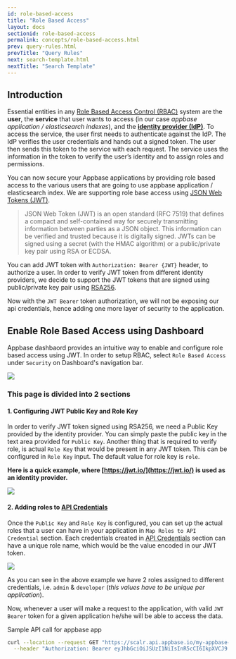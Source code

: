```yaml
---
id: role-based-access
title: "Role Based Access"
layout: docs
sectionid: role-based-access
permalink: concepts/role-based-access.html
prev: query-rules.html
prevTitle: "Query Rules"
next: search-template.html
nextTitle: "Search Template"
---
```


## Introduction

Essential entities in any [Role Based Access Control (RBAC)](https://en.wikipedia.org/wiki/Role-based_access_control) system are the **user**, the **service** that user wants to access (in our case _appbase application / elasticsearch indexes_), and the **[identity provider (IdP)](https://en.wikipedia.org/wiki/Identity_provider)**. To access the service, the user first needs to authenticate against the IdP. The IdP verifies the user credentials and hands out a signed token. The user then sends this token to the service with each request. The service uses the information in the token to verify the user’s identity and to assign roles and permissions.

You can now secure your Appbase applications by providing role based access to the various users that are going to use appbase application / elasticsearch index. We are supporting role base access using [JSON Web Tokens (JWT)](https://jwt.io/introduction/).

> JSON Web Token (JWT) is an open standard (RFC 7519) that defines a compact and self-contained way for securely transmitting information between parties as a JSON object. This information can be verified and trusted because it is digitally signed. JWTs can be signed using a secret (with the HMAC algorithm) or a public/private key pair using RSA or ECDSA.

You can add JWT token with `Authorization: Bearer {JWT}` header, to authorize a user. In order to verify JWT token from different identity providers, we decide to support the JWT tokens that are signed using public/private key pair using [RSA256](<https://en.wikipedia.org/wiki/RSA_(cryptosystem)>).

Now with the `JWT Bearer` token authorization, we will not be exposing our api credentials, hence adding one more layer of security to the application.

## Enable Role Based Access using Dashboard

Appbase dashbaord provides an intuitive way to enable and configure role based access using JWT. In order to setup RBAC, select `Role Based Access` under `Security` on Dashboard's navigation bar.

![](https://www.dropbox.com/s/v7uwupxmh757yvl/Screenshot%202019-06-19%2017.19.46.png?dl=1)

### This page is divided into 2 sections

#### 1. Configuring JWT Public Key and Role Key

In order to verify JWT token signed using RSA256, we need a Public Key provided by the identity provider. You can simply paste the public key in the text area provided for `Public Key`. Another thing that is required to verify role, is actual `Role Key` that would be present in any JWT token. This can be configured in `Role Key` input. The default value for role key is `role`.

**Here is a quick example, where [https://jwt.io/](https://jwt.io/) is used as an identity provider.**

![](https://www.dropbox.com/s/n1vqfle2t3vrma8/Screenshot%202019-06-19%2017.56.04.png?dl=1)

#### 2. Adding roles to [API Credentials](/concepts/api-credentials.html)

Once the `Public Key` and `Role Key` is configured, you can set up the actual roles that a user can have in your application in `Map Roles to API Credential` section. Each credentials created in [API Credentials](/concepts/api-credentials.html) section can have a unique role name, which would be the value encoded in our JWT token.

![](https://www.dropbox.com/s/oxxtdl8koww9mro/Screenshot%202019-06-19%2018.25.59.png?dl=1)

As you can see in the above example we have 2 roles assigned to different credentials, i.e. `admin` & `developer` (_this values have to be unique per application_).

Now, whenever a user will make a request to the application, with valid `JWT Bearer` token for a given application he/she will be able to access the data.

Sample API call for appbase app

```bash
curl --location --request GET "https://scalr.api.appbase.io/my-appbase-app" \
  --header "Authorization: Bearer eyJhbGciOiJSUzI1NiIsInR5cCI6IkpXVCJ9.eyJ1c2VybmFtZSI6Impob24iLCJyb2xlIjoiYWRtaW4ifQ.GEbnh5dfbdRXdlkGi5aLFnM7xYuYViPSf0ZnLGaX0ikfo3fT8Rtx7rbpKvR6_eftmB3q0Q_x3n9-JsgbEY1E47p2H_qhMhP5Jd8uB__Dlm1LW5W6qiDsNelVsZLAcqq-CgnGxkgWvWRFfpNEoyZhzLa3TudoPjZWW7m4WOaewpyZwlyGH7oztjbLVwRVCNC5ziA61aZJHVR-C4MhaMxZ-hf1uE022BD9q6aH-mWuVjbMACMOQuqTgIxo5tmphRh_kbuKZEUslUYtB1cEPzgQNU2eRq5BjDI4EoxdTKkLhgYSgMWNnUcZowq8sd4-kKjEB7wrUa6xYIjY04xVO4NvYw"
```
